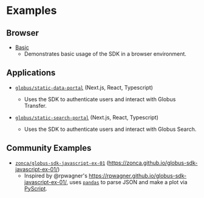 # Examples

## Browser

- [Basic](./basic)
  - Demonstrates basic usage of the SDK in a browser environment.

## Applications

- [`globus/static-data-portal`](https://github.com/globus/static-data-portal) (Next.js, React, Typescript)

  - Uses the SDK to authenticate users and interact with Globus Transfer.

- [`globus/static-search-portal`](https://github.com/globus/static-search-portal) (Next.js, React, Typescript)
  - Uses the SDK to authenticate users and interact with Globus Search.

## Community Examples

- [`zonca/globus-sdk-javascript-ex-01`](https://github.com/zonca/globus-sdk-javascript-ex-01) (https://zonca.github.io/globus-sdk-javascript-ex-01/)
  - Inspired by @rpwagner's https://rpwagner.github.io/globus-sdk-javascript-ex-01/, uses [`pandas`](https://pandas.pydata.org/) to parse JSON and make a plot via [PyScript](https://pyscript.net/).
